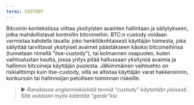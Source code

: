 ```yaml
---
termi: CUSTODY
---
```


Bitcoinin kontekstissa viittaa yksityisten avainten hallintaan ja säilytykseen, jotka mahdollistavat kontrollin bitcoineihin. BTC:n custody voidaan varmistaa kahdella tavalla: joko henkilökohtaisesti käyttäjän toimesta, joka säilyttää tarvittavat yksityiset avaimet päästäkseen käsiksi bitcoineihinsa (tunnetaan nimellä "itse-custody"), tai kolmannen osapuolen, kuten vaihtoalustan kautta, jossa yritys pitää hallussaan yksityisiä avaimia ja hallinnoi bitcoineja käyttäjän puolesta. Jälkimmäinen vaihtoehto on riskialttiimpi kuin itse-custody, sillä se altistaa käyttäjän varat hakkeroinnin, konkurssin tai hallinnoijan petollisen toiminnan riskeille.

> ► *Ranskassa englanninkielistä termiä "custody" käytetään yleisesti. Sitä voitaisiin myös kääntää "garde"ksi.*